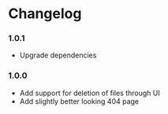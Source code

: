 # Changelog

### 1.0.1

* Upgrade dependencies

### 1.0.0

* Add support for deletion of files through UI
* Add slightly better looking 404 page
